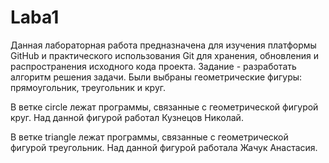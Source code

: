 # Laba1
Данная лабораторная работа предназначена для изучения платформы GitHub и практического использования Git для хранения, обновления и распространения исходного кода проекта.
Задание - разработать алгоритм решения задачи. Были выбраны геометрические фигуры: прямоугольник, треугольник и круг.

В ветке circle лежат программы, связанные с геометрической фигурой круг.
Над данной фигурой работал Кузнецов Николай.

В ветке triangle лежат программы, связанные с геометрической фигурой треугольник. Над данной фигурой работала Жачук  Анастасия.

